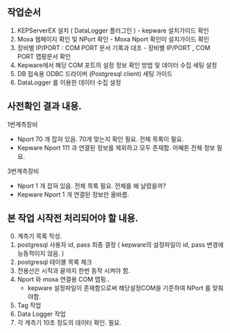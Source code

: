 
## 작업순서

1. KEPServerEX 설치 ( DataLogger 플러그인 ) - kepware 설치가이드 확인
2. Moxa 웹페이지 확인 및 NPort 확인 - Moxa Nport 확인미 설치가이드 확인
3. 장비별 IP/PORT : COM PORT 문서 기록과 대조 - 장비별 IP/PORT , COM PORT 맵핑문서 확인
4. Kepware에서 해당 COM 포트의 설정 정보 확인 방법 및 데이터 수집 세팅 설정
5. DB 접속용 ODBC 드라이버 (Postgresql client) 세팅 가이드
6. DataLogger 를 이용한 데이터 수집 설정

## 사전확인 결과 내용.

1번계측장비 
  - Nport 70 개 잡혀 있음. 70개 맞는지 확인 필요. 전체 목록이 필요.
  - Kepware Nport 111 과 연결된 정보를 제외하고 모두 존재함. 어째튼 전체 정보 필요.

3번계측장비
  - Nport 1 개 잡혀 있음. 전체 목록 필요. 전체를 왜 날렸을까?
  - Kepware Nport 1 개 연결된 정보만 올바름. 


## 본 작업 시작전 처리되어야 할 내용.

0. 계측기 목록 작성.
1. postgresql 사용자 id, pass 최종 결정
   ( kepware의 설정파일이 id, pass 변경에 능동적이지 않음. )
2. postgresql 테이블 목록 체크
3. 전용선은 시작과 끝까지 한번 동작 시켜야 함.
4. Nport 와 moxa 연결용 COM 맵핑..
   - kepware 설정파일이 존재함으로써 해당설정COM을 기준하여 NPort 를 맞춰야함.
5. Tag 작업
6. Data Logger 작업
7. 각 계측기 10초 정도의 데이터 확인. 필요.

